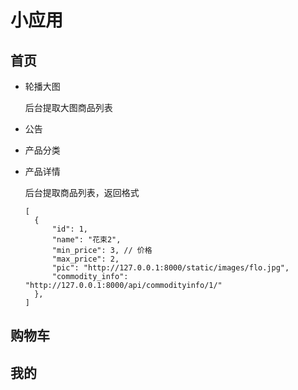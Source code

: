 # 小应用

## 首页

- 轮播大图

  后台提取大图商品列表

- 公告

- 产品分类

- 产品详情

  后台提取商品列表，返回格式
  
  ```
  [
    {
        "id": 1,
        "name": "花束2",
        "min_price": 3, // 价格
        "max_price": 2,
        "pic": "http://127.0.0.1:8000/static/images/flo.jpg",
        "commodity_info": "http://127.0.0.1:8000/api/commodityinfo/1/"
    },
  ]
  ```

## 购物车

## 我的